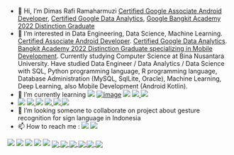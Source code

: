 - 👋 Hi, I’m Dimas Rafi Ramaharmuzi <a href = "https://www.credential.net/b9555160-e312-440a-8ce7-da33812fa3d9"> Certified Google Associate Android Developer</a>, <a href = "https://www.credly.com/badges/9fb3d3bd-b8b1-4b3e-8839-bc9c2f355ee1">Certified Google Data Analytics</a>, <a href = "https://drive.google.com/file/d/110BZjSijFwGuZkFzH1_OMdQ_4goKLftd/view">Google Bangkit Academy 2022 Distinction Graduate</a>
- 💞️ I’m interested in Data Engineering, Data Science, Machine Learning. <a href = "https://www.credential.net/b9555160-e312-440a-8ce7-da33812fa3d9">Certified Associate Android Developer</a>. <a href = "https://www.credly.com/badges/9fb3d3bd-b8b1-4b3e-8839-bc9c2f355ee1">Certified Google Data Analytics</a>. <a href = "https://drive.google.com/file/d/110BZjSijFwGuZkFzH1_OMdQ_4goKLftd/view">Bangkit Academy 2022 Distinction Graduate specializing in Mobile Development</a>. Currently studying Computer Science at Bina Nusantara University. Have studied Data Engineer / Data Analytics / Data Science with SQL, Python programming language, R programming language, Database Administration (MySQL, SqlLite, Oracle), Machine Learning, Deep Learning, also Mobile Development (Android Kotlin).
- 🌱 I’m currently learning <a href = "https://www.python.org/"> <img src="https://img.shields.io/badge/Python-FFD43B?style=for-the-badge&logo=python&logoColor=blue"/></a>  <a href = "https://www.r-project.org/">![image](https://img.shields.io/badge/R-276DC3?style=for-the-badge&logo=r&logoColor=white)</a>   <a href = "https://docs.oracle.com/en/java/"><img src="https://img.shields.io/badge/Java-ED8B00?style=for-the-badge&logo=java&logoColor=white"/></a>   <a href = "https://kotlinlang.org/"> <img src="https://img.shields.io/badge/Kotlin-0095D5?&style=for-the-badge&logo=kotlin&logoColor=white/"> </a>   <a href = "https://developer.android.com/docs"><img src="https://img.shields.io/badge/Android-3DDC84?style=for-the-badge&logo=android&logoColor=white"> </a>
-  <a href = "https://colab.research.google.com"><img src="https://img.shields.io/badge/Colab-F9AB00?style=for-the-badge&logo=googlecolab&color=525252/"></a>   <a href = "https://www.tensorflow.org/">  <img src="https://img.shields.io/badge/TensorFlow-FF6F00?style=for-the-badge&logo=TensorFlow&logoColor=white"> </a>  <a href = "https://pytorch.org/"> <img src="https://img.shields.io/badge/PyTorch-EE4C2C?style=for-the-badge&logo=PyTorch&logoColor=white"/></a>  <a href = "https://www.tableau.com/"> <img src="https://img.shields.io/badge/Tableau-E97627?style=for-the-badge&logo=Tableau&logoColor=white">  </a>     <a href = "https://code.visualstudio.com/">  <img src="https://img.shields.io/badge/Visual_Studio_Code-0078D4?style=for-the-badge&logo=visual%20studio%20code&logoColor=white"> </a>  <a href = "https://developer.android.com/studio"><img src="https://img.shields.io/badge/Android_Studio-3DDC84?style=for-the-badge&logo=android-studio&logoColor=white"></a>
- 👀 I’m looking someone to collaborate on project about gesture recognition for sign language in Indonesia
- 📫 How to reach me : <a href="https://www.linkedin.com/in/dimas-rafi-ramaharmuzi-42765077/"> <img src="https://img.shields.io/badge/LinkedIn-0077B5?style=for-the-badge&logo=linkedin&logoColor=white"/></a>   <a href="https://twitter.com/RafiMuzi"> <img src="https://img.shields.io/badge/Twitter-1DA1F2?style=for-the-badge&logo=twitter&logoColor=white"/></a>

<!---
DrMuzi/DrMuzi is a ✨ special ✨ repository because its `README.md` (this file) appears on your GitHub profile.
You can click the Preview link to take a look at your changes.
--->

<img src="https://github-profile-summary-cards.vercel.app/api/cards/profile-details?username=DrMuzi&theme=github_dark">
<img src="https://github-readme-stats.vercel.app/api?username=DrMuzi&show_icons=true&theme=github_dark&include_all_commits=true&count_private=true">
<img src="https://github-readme-stats.vercel.app/api/top-langs/?username=DrMuzi&langs_count=5&theme=github_dark&layout=compact)](https://github.com/DrMuzi/github-readme-stats">
<img src="https://github-readme-streak-stats.herokuapp.com/?user=DrMuzi&theme=dark">
<img src="https://github-profile-trophy.vercel.app/?username=DrMuzi&theme=discord">
<a href="https://github.com/DrMuzi/HUWAEI-MapsKit-OfficeGovApps">
  <img align="center" src="https://github-readme-stats.vercel.app/api/pin/?username=DrMuzi&repo=HUWAEI-MapsKit-OfficeGovApps&theme=github_dark&show_owner=true" />
</a>
<a href="https://github.com/HighkalW/CapstoneProject">
  <img align="center" src="https://github-readme-stats.vercel.app/api/pin/?username=HighkalW&repo=CapstoneProject&theme=github_dark&show_owner=true" />
</a>
<a href="https://github.com/DrMuzi/Belajar-Machine-Learning">
  <img align="center" src="https://github-readme-stats.vercel.app/api/pin/?username=DrMuzi&repo=Belajar-Machine-Learning&theme=github_dark&show_owner=true" />
</a>
<a href="https://github.com/DrMuzi/Demo-Day-Machine-Learning-with-TensorFlow">
  <img align="center" src="https://github-readme-stats.vercel.app/api/pin/?username=DrMuzi&repo=Demo-Day-Machine-Learning-with-TensorFlow&theme=github_dark&show_owner=true" />
</a>
<a href="https://github.com/DrMuzi/Data_Engineer-DQLab">
  <img align="center" src="https://github-readme-stats.vercel.app/api/pin/?username=DrMuzi&repo=Data_Engineer-DQLab&theme=github_dark&show_owner=true" />
</a>
<a href="https://github.com/DrMuzi/driving_school">
  <img align="center" src="https://github-readme-stats.vercel.app/api/pin/?username=DrMuzi&repo=driving_school&theme=github_dark&show_owner=true" />
</a>
